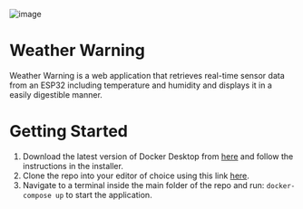 ![image](https://github.com/itsreverence/Weather-Warning/assets/158013050/775a5f82-37df-4129-9920-ba8db9c97b2f)


<h1>Weather Warning</h1>

Weather Warning is a web application that retrieves real-time sensor data from an ESP32 including temperature and humidity and displays it in a easily digestible manner.


<h1>Getting Started</h1>

1. Download the latest version of Docker Desktop from <a href="https://developer.android.com/studio">here</a> and follow the instructions in the installer.</br>
2. Clone the repo into your editor of choice using this link <a href="https://developer.android.com/studio">here</a>.</br>
3. Navigate to a terminal inside the main folder of the repo and run: `docker-compose up` to start the application.

